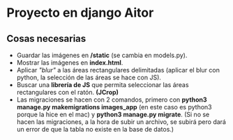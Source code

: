 # Proyecto en django Aitor
## Cosas necesarias

- Guardar las imágenes en **/static** (se cambia en models.py).
- Mostrar las imágenes en **index.html**.
- Aplicar *"blur"* a las áreas rectangulares delimitadas (aplicar el blur con python, la selección de las áreas se hace con JS).
- Buscar una **librería de JS** que permita seleccionar las áreas rectangulares con el ratón. **(JCrop)**
- Las migraciones se hacen con 2 comandos, primero con **python3 manage.py makemigrations images_app** (en este caso es python3 porque la hice en el mac) y **python3 manage.py migrate**. (Si no se hacen las migraciones, a la hora de subir un archivo, se subirá pero dará un error de que la tabla no existe en la base de datos.)